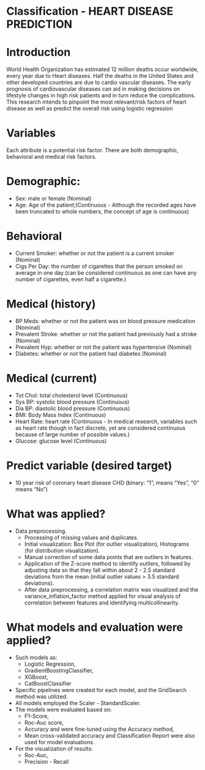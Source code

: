# Classification - HEART DISEASE PREDICTION
# Introduction
World Health Organization has estimated 12 million deaths occur worldwide, every year due to Heart diseases. Half the deaths in the United States and other developed countries are due to cardio vascular diseases. The early prognosis of cardiovascular diseases can aid in making decisions on lifestyle changes in high risk patients and in turn reduce the complications. This research intends to pinpoint the most relevant/risk factors of heart disease as well as predict the overall risk using logistic regression

# Variables
Each attribute is a potential risk factor. There are both demographic, behavioral and medical risk factors.

# Demographic:
- Sex: male or female (Nominal)
- Age: Age of the patient;(Continuous - Although the recorded ages have been truncated to whole numbers, the concept of age is continuous)
# Behavioral
- Current Smoker: whether or not the patient is a current smoker (Nominal)
- Cigs Per Day: the number of cigarettes that the person smoked on average in one day.(can be considered continuous as one can have any number of cigarettes, even half a cigarette.)
# Medical (history)
- BP Meds: whether or not the patient was on blood pressure medication (Nominal)
- Prevalent Stroke: whether or not the patient had previously had a stroke (Nominal)
- Prevalent Hyp: whether or not the patient was hypertensive (Nominal)
- Diabetes: whether or not the patient had diabetes (Nominal)
# Medical (current)
- Tot Chol: total cholesterol level (Continuous)
- Sys BP: systolic blood pressure (Continuous)
- Dia BP: diastolic blood pressure (Continuous)
- BMI: Body Mass Index (Continuous)
- Heart Rate: heart rate (Continuous - In medical research, variables such as heart rate though in fact discrete, yet are considered continuous because of large number of possible values.)
- Glucose: glucose level (Continuous)
# Predict variable (desired target)
- 10 year risk of coronary heart disease CHD (binary: “1”, means “Yes”, “0” means “No”)
# What was applied?
- Data preprocessing.
  - Processing of missing values and duplicates.
  - Initial visualization: Box Plot (for outlier visualization), Histograms (for distribution visualization).
  - Manual correction of some data points that are outliers in features.
  - Application of the Z-score method to identify outliers, followed by adjusting data so that they fall within about 2 - 2.5 standard deviations from the mean (initial outlier values > 3.5 standard deviations).
  - After data preprocessing, a correlation matrix was visualized and the variance_inflation_factor method applied for visual analysis of correlation between features and identifying multicollinearity.
# What models and evaluation were applied?
- Such models as:
  - Logistic Regression,
  - GradientBoostingClassifier,
  - XGBoost,
  - CatBoostClassifier
- Specific pipelines were created for each model, and the GridSearch method was utilized.
- All models employed the Scaler - StandardScaler.
- The models were evaluated based on:
  - F1-Score,
  - Roc-Auc score,
  - Accuracy and were fine-tuned using the Accuracy method,
  - Mean cross-validated accuracy and Classification Report were also used for model evaluations.
- For the visualization of results:
  - Roc-Auc,
  - Precision - Recall
